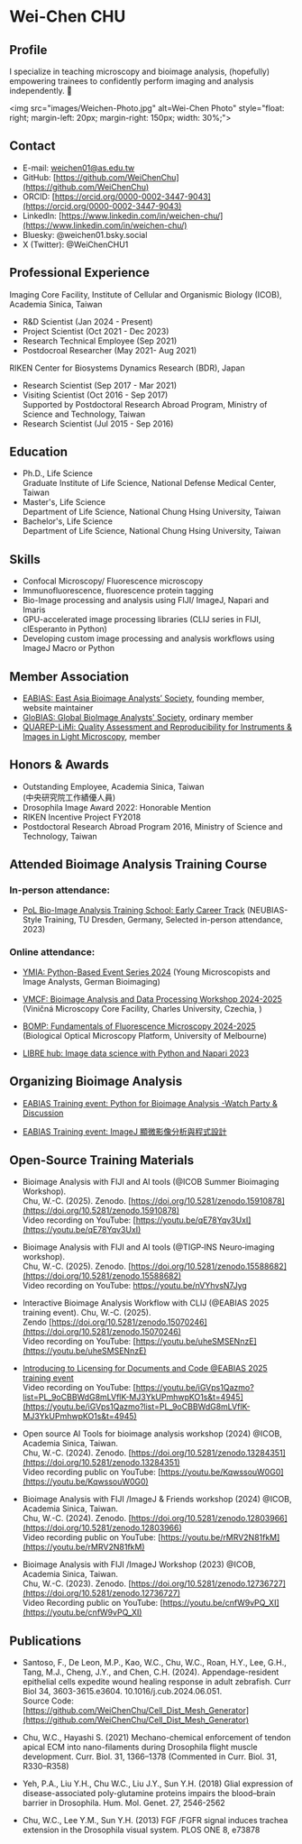 # Wei-Chen CHU 

## Profile
I specialize in teaching microscopy and bioimage analysis, (hopefully) empowering trainees to confidently perform imaging and analysis independently. 🙂

<img src="images/Weichen-Photo.jpg" alt=Wei-Chen Photo" style="float: right; margin-left: 20px; margin-right: 150px; width: 30%;">

## Contact
- E-mail: [weichen01@as.edu.tw](mailto:weichen01@as.edu.tw)
- GitHub: [https://github.com/WeiChenChu](https://github.com/WeiChenChu)  
- ORCID: [https://orcid.org/0000-0002-3447-9043](https://orcid.org/0000-0002-3447-9043)
- LinkedIn: [https://www.linkedin.com/in/weichen-chu/](https://www.linkedin.com/in/weichen-chu/)
- Bluesky: @weichen01.bsky.social
- X (Twitter): @WeiChenCHU1



## Professional Experience
Imaging Core Facility, Institute of Cellular and Organismic Biology (ICOB), Academia Sinica, Taiwan

- R&D Scientist  (Jan 2024 - Present)  
- Project Scientist (Oct 2021 - Dec 2023)
- Research Technical Employee (Sep 2021)
- Postdocroal Researcher (May 2021- Aug 2021)

RIKEN Center for Biosystems Dynamics Research (BDR), Japan
- Research Scientist (Sep 2017 - Mar 2021)
- Visiting Scientist (Oct 2016 - Sep 2017)  
  Supported by Postdoctoral Research Abroad Program, Ministry of Science and Technology, Taiwan
- Research Scientist (Jul 2015 - Sep 2016)

## Education
- Ph.D., Life Science  
Graduate Institute of Life Science, National Defense Medical Center, Taiwan  
- Master's, Life Science  
Department of Life Science, National Chung Hsing University, Taiwan 
- Bachelor's, Life Science  
Department of Life Science, National Chung Hsing University, Taiwan


## Skills
- Confocal Microscopy/ Fluorescence microscopy
- Immunofluorescence, fluorescence protein tagging
- Bio-Image processing and analysis using FIJI/ ImageJ, Napari and Imaris
- GPU-accelerated image processing libraries (CLIJ series in FIJI, clEsperanto in Python)
- Developing custom image processing and analysis workflows using ImageJ Macro or Python

## Member Association
- [EABIAS: East Asia Bioimage Analysts’ Society](https://eabias.github.io/), founding member, website maintainer 
- [GloBIAS: Global BioImage Analysts' Society](https://www.globias.org/), ordinary member
- [QUAREP-LiMi: Quality Assessment and Reproducibility for Instruments & Images in Light Microscopy](https://quarep.org/), member

## Honors & Awards
- Outstanding Employee, Academia Sinica, Taiwan  
(中央研究院工作績優人員)  
- Drosophila Image Award 2022: Honorable Mention
- RIKEN Incentive Project FY2018
- Postdoctoral Research Abroad Program 2016, Ministry of Science and Technology, Taiwan

## Attended Bioimage Analysis Training Course

### In-person attendance:  
- [PoL Bio-Image Analysis Training School: Early Career Track](https://biapol.github.io/PoL-BioImage-Analysis-TS-Early-Career-Track/intro.html) (NEUBIAS-Style Training, TU Dresden, Germany, Selected in-person attendance, 2023)

### Online attendance:  
- [YMIA: Python-Based Event Series 2024](https://gerbi-gmb.de/teams/ymia/) (Young Microscopists and Image Analysts, German Bioimaging)

- [VMCF: Bioimage Analysis and Data Processing Workshop 2024-2025](https://biapol.github.io/BioImage-Analysis-and-Data-Processing-Workshop-2025/intro.html) (Viničná Microscopy Core Facility, Charles University, Czechia, )

- [BOMP: Fundamentals of Fluorescence Microscopy 2024-2025](https://microscopy.unimelb.edu.au/om/capabilities/workshops-resources) (Biological Optical Microscopy Platform, University of Melbourne) 

- [LIBRE hub: Image data science with Python and Napari 2023](https://librehub.github.io/napari-LatAm-workshop-2023/intro.html#)

## Organizing Bioimage Analysis 
- [EABIAS Training event: 
Python for Bioimage Analysis -Watch Party & Discussion](  
https://docs.google.com/document/d/14mRHf7DGSZsFjaJhhjdbVZDhxe5GPa-8wV1EXQE5PuI/edit?usp=sharing)

- [EABIAS Training event: ImageJ 顯微影像分析與程式設計](
https://github.com/EABIAS/2025-ImageJ-Micro-Image-Analysis-and-Programming_Taipei)

## Open-Source Training Materials
- Bioimage Analysis with FIJI and AI tools (@ICOB Summer Bioimaging Workshop).  
Chu, W.-C. (2025). Zenodo. [https://doi.org/10.5281/zenodo.15910878](https://doi.org/10.5281/zenodo.15910878)  
Video recording on YouTube: [https://youtu.be/qE78Yqv3UxI](https://youtu.be/qE78Yqv3UxI)

- Bioimage Analysis with FIJI and AI tools (@TIGP‐INS Neuro‐imaging workshop).  
Chu, W.-C. (2025). Zenodo. [https://doi.org/10.5281/zenodo.15588682](https://doi.org/10.5281/zenodo.15588682)    
Video recording on YouTube: https://youtu.be/nVYhvsN7Jyg

- Interactive Bioimage Analysis Workflow with CLIJ (@EABIAS 2025 training event). Chu, W.-C. (2025).  
Zendo [https://doi.org/10.5281/zenodo.15070246](https://doi.org/10.5281/zenodo.15070246)   
Video recording on YouTube: [https://youtu.be/uheSMSENnzE](https://youtu.be/uheSMSENnzE)

- [Introducing to Licensing for Documents and Code @EABIAS 2025 training event](https://github.com/EABIAS/2025-ImageJ-Micro-Image-Analysis-and-Programming_Taipei/blob/main/Lesson_07_Workflow/Lesson_07_Licensing_20250428_v1p1.pdf)  
Video recording on YouTube: [https://youtu.be/iGVps1Qazmo?list=PL_9oCBBWdG8mLVflK-MJ3YkUPmhwpKO1s&t=4945](https://youtu.be/iGVps1Qazmo?list=PL_9oCBBWdG8mLVflK-MJ3YkUPmhwpKO1s&t=4945)

- Open source AI Tools for bioimage analysis workshop (2024) @ICOB, Academia Sinica, Taiwan.  
Chu, W.-C. (2024). Zenodo. [https://doi.org/10.5281/zenodo.13284351](https://doi.org/10.5281/zenodo.13284351)  
Video recording public on YouTube: [https://youtu.be/KqwssouW0G0](https://youtu.be/KqwssouW0G0)

- Bioimage Analysis with FIJI /ImageJ & Friends workshop (2024) @ICOB, Academia Sinica, Taiwan.  
Chu, W.-C. (2024). Zenodo. [https://doi.org/10.5281/zenodo.12803966](https://doi.org/10.5281/zenodo.12803966)  
Video recording public on YouTube: [https://youtu.be/rMRV2N81fkM](https://youtu.be/rMRV2N81fkM)  

- Bioimage Analysis with FIJI /ImageJ Workshop (2023) @ICOB, Academia Sinica, Taiwan.  
Chu, W.-C. (2023). Zenodo. [https://doi.org/10.5281/zenodo.12736727](https://doi.org/10.5281/zenodo.12736727)    
Video Recording public on YouTube: [https://youtu.be/cnfW9vPQ_XI](https://youtu.be/cnfW9vPQ_XI)


## Publications 

- Santoso, F., De Leon, M.P., Kao, W.C., Chu, W.C., Roan, H.Y., Lee, G.H., Tang, M.J., Cheng, J.Y., and Chen, C.H. (2024). Appendage-resident epithelial cells expedite wound healing response in adult zebrafish. Curr Biol 34, 3603-3615.e3604. 10.1016/j.cub.2024.06.051.  
Source Code: [https://github.com/WeiChenChu/Cell_Dist_Mesh_Generator](https://github.com/WeiChenChu/Cell_Dist_Mesh_Generator)

-  Chu, W.C., Hayashi S. (2021) Mechano-chemical enforcement of tendon apical ECM into nano-filaments during Drosophila flight muscle development. Curr. Biol. 31, 1366–1378 (Commented in Curr. Biol. 31, R330–R358)
- Yeh, P.A., Liu Y.H., Chu W.C., Liu J.Y., Sun Y.H. (2018) Glial expression of disease-associated poly-glutamine proteins impairs the blood–brain barrier in Drosophila. Hum. Mol. Genet. 27, 2546-2562

- Chu, W.C., Lee Y.M., Sun Y.H. (2013) FGF /FGFR signal induces trachea extension in the Drosophila visual system. PLOS ONE 8, e73878
